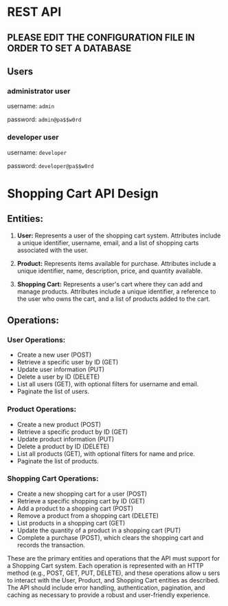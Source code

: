 # REST API

## PLEASE EDIT THE CONFIGURATION FILE IN ORDER TO SET A DATABASE

## Users

### administrator user
username: `admin` 

password: `admin@pa$$w0rd`

### developer user
username: `developer` 

password: `developer@pa$$w0rd`

# Shopping Cart API Design

## Entities:

1. **User:** Represents a user of the shopping cart system. Attributes include a unique identifier, username, email, and a list of shopping carts associated with the user.

2. **Product:** Represents items available for purchase. Attributes include a unique identifier, name, description, price, and quantity available.

3. **Shopping Cart:** Represents a user's cart where they can add and manage products. Attributes include a unique identifier, a reference to the user who owns the cart, and a list of products added to the cart.

## Operations:

### User Operations:

- Create a new user (POST)
- Retrieve a specific user by ID (GET)
- Update user information (PUT)
- Delete a user by ID (DELETE)
- List all users (GET), with optional filters for username and email.
- Paginate the list of users.

### Product Operations:

- Create a new product (POST)
- Retrieve a specific product by ID (GET)
- Update product information (PUT)
- Delete a product by ID (DELETE)
- List all products (GET), with optional filters for name and price.
- Paginate the list of products.

### Shopping Cart Operations:

- Create a new shopping cart for a user (POST)
- Retrieve a specific shopping cart by ID (GET)
- Add a product to a shopping cart (POST)
- Remove a product from a shopping cart (DELETE)
- List products in a shopping cart (GET)
- Update the quantity of a product in a shopping cart (PUT)
- Complete a purchase (POST), which clears the shopping cart and records the transaction.

These are the primary entities and operations that the API must support
 for a Shopping Cart system. Each operation is represented with an HTTP
 method (e.g., POST, GET, PUT, DELETE), and these operations allow u
sers to interact with the User, Product, and Shopping Cart entities 
as described. The API should include error handling, authentication, 
pagination, and caching as necessary to provide a robust and user-friendly experience.
